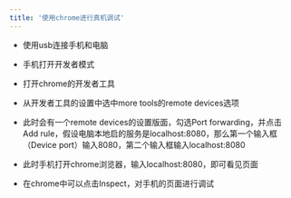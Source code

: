 ```yaml
---
title: '使用chrome进行真机调试'
---
```


- 使用usb连接手机和电脑

- 手机打开开发者模式
- 打开chrome的开发者工具
- 从开发者工具的设置中选中more tools的remote devices选项
- 此时会有一个remote devices的设置版面，勾选Port forwarding，并点击Add rule，假设电脑本地启的服务是localhost:8080，那么第一个输入框（Device port）输入8080，第二个输入框输入localhost:8080
- 此时手机打开chrome浏览器，输入localhost:8080，即可看见页面
- 在chrome中可以点击Inspect，对手机的页面进行调试